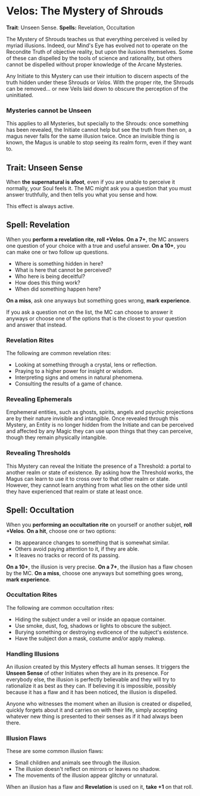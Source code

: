 # Velos: The Mystery of Shrouds

__Trait__: Unseen Sense. __Spells:__ Revelation, Occultation

The Mystery of Shrouds teaches us that everything perceived is veiled by myriad illusions. 
Indeed, our Mind's Eye has evolved not to operate on the Recondite Truth of objective reality, but upon the ilusions themselves. 
Some of these can dispelled by the tools of science and rationality, but others cannot be dispelled without proper knowledge of the Arcane Mysteries.

Any Initiate to this Mystery can use their intuition to discern aspects of the truth hidden under these Shrouds or _Velos_. 
With the proper rite, the Shrouds can be removed... or new Veils laid down to obscure the perception of the uninitiated.

### Mysteries cannot be Unseen

This applies to all Mysteries, but specially to the Shrouds: once something has been revealed, the Initiate cannot help but see the truth from then on, a magus never falls for the same illusion twice. 
Once an invisible thing is known, the Magus is unable to stop seeing its realm form, even if they want to.


## Trait: Unseen Sense

When __the supernatural is afoot__, even if you are unable to perceive it normally, your Soul feels it. 
The MC might ask you a question that you must answer truthfully, and then tells you what you sense and how.

This effect is always active.


## Spell: Revelation

When you __perform a revelation rite__, __roll +Velos__. 
__On a 7+__, the MC answers one question of your choice with a true and useful answer.
__On a 10+__, you can make one or two follow up questions.

* Where is something hidden in here?
* What is here that cannot be perceived?
* Who here is being deceitful?
* How does this thing work?
* When did something happen here?

__On a miss__, ask one anyways but something goes wrong, __mark experience__.

If you ask a question not on the list, the MC can choose to answer it anyways or choose one of the options that is the closest to your question and answer that instead.

### Revelation Rites

The following are common revelation rites:

* Looking at something through a crystal, lens or reflection.
* Praying to a higher power for insight or wisdom.
* Interpreting signs and omens in natural phenomena. 
* Consulting the results of a game of chance.

### Revealing Ephemerals

Emphemeral entities, such as ghosts, spirits, angels and psychic projections are by their nature invisible and intangible. 
Once revealed through this Mystery, an Entity is no longer hidden from the Initiate and can be perceived and affected by any Magic they can use upon things that they can perceive, though they remain physically intangible.

### Revealing Thresholds

This Mystery can reveal the Initiate the presence of a Threshold: a portal to another realm or state of existence. 
By asking how the Threshold works, the Magus can learn to use it to cross over to that other realm or state. 
However, they cannot learn anything from what lies on the other side until they have experienced that realm or state at least once. 


## Spell: Occultation

When you __performing an occultation rite__ on yourself or another subjet, __roll +Velos__. 
__On a hit__, choose one or two options:

* Its appearance changes to something that is somewhat similar.
* Others avoid paying attention to it, if they are able.
* It leaves no tracks or record of its passing.

__On a 10+__, the illusion is very precise. 
__On a 7+__, the illusion has a flaw chosen by the MC. 
__On a miss__, choose one anyways but something goes wrong, __mark experience__.

### Occultation Rites

The following are common occultation rites:

* Hiding the subject under a veil or inside an opaque container.
* Use smoke, dust, fog, shadows or lights to obscure the subject.
* Burying something or destroying evdicence of the subject's existence.
* Have the subject don a mask, costume and/or apply makeup.

### Handling Illusions

An illusion created by this Mystery effects all human senses. 
It triggers the __Unseen Sense__ of other Initiates when they are in its presence. 
For everybody else, the illusion is perfectly believable and they will try to rationalize it as best as they can. 
If believing it is impossible, possibly because it has a flaw and it has been noticed, the illusion is dispelled. 

Anyone who witnesses the moment when an illusion is created or dispelled, quickly forgets about it and carries on with their life, simply accepting whatever new thing is presented to their senses as if it had always been there.

### Illusion Flaws

These are some common illusion flaws:

* Small children and animals see through the illusion.
* The illusion doesn't reflect on mirrors or leaves no shadow.
* The movements of the illusion appear glitchy or unnatural.

When an illusion has a flaw and __Revelation__ is used on it, __take +1__ on that roll.
